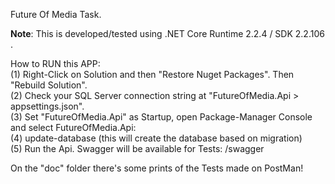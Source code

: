 Future Of Media Task.

**Note**: This is developed/tested using .NET Core Runtime 2.2.4 / SDK 2.2.106 .

How to RUN this APP:<br />
(1) Right-Click on Solution and then "Restore Nuget Packages". Then "Rebuild Solution".<br />
(2) Check your SQL Server connection string at "FutureOfMedia.Api > appsettings.json".<br />
(3) Set "FutureOfMedia.Api" as Startup, open Package-Manager Console and select FutureOfMedia.Api:<br />
(4) update-database (this will create the database based on migration)<br />
(5) Run the Api. Swagger will be available for Tests: /swagger<br />

On the "doc" folder there's some prints of the Tests made on PostMan!